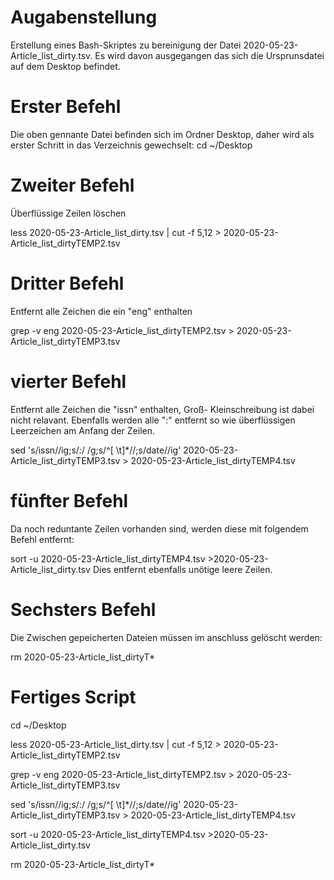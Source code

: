 # Augabenstellung
Erstellung eines Bash-Skriptes zu bereinigung der Datei 2020-05-23-Article_list_dirty.tsv. Es wird davon ausgegangen das sich die Ursprunsdatei auf dem Desktop befindet.

# Erster Befehl
Die oben gennante Datei befinden sich im Ordner Desktop, daher wird als erster Schritt in das Verzeichnis gewechselt:
cd ~/Desktop

# Zweiter Befehl
Überflüssige Zeilen löschen

less 2020-05-23-Article_list_dirty.tsv | cut -f 5,12 > 2020-05-23-Article_list_dirtyTEMP2.tsv 

# Dritter Befehl
Entfernt alle Zeichen die ein "eng" enthalten

grep -v eng 2020-05-23-Article_list_dirtyTEMP2.tsv >  2020-05-23-Article_list_dirtyTEMP3.tsv 

# vierter Befehl
Entfernt alle Zeichen die "issn" enthalten, Groß- Kleinschreibung ist dabei nicht relavant. Ebenfalls werden alle ":" entfernt so wie überflüssigen Leerzeichen am Anfang der Zeilen.

sed 's/issn//ig;s/:/ /g;s/^[ \t]*//;s/date//ig' 2020-05-23-Article_list_dirtyTEMP3.tsv > 2020-05-23-Article_list_dirtyTEMP4.tsv 

# fünfter Befehl
Da noch reduntante Zeilen vorhanden sind, werden diese mit folgendem Befehl entfernt:

sort -u 2020-05-23-Article_list_dirtyTEMP4.tsv >2020-05-23-Article_list_dirty.tsv 
Dies entfernt ebenfalls unötige leere Zeilen.

# Sechsters Befehl
Die Zwischen gepeicherten Dateien müssen im anschluss gelöscht werden:

rm 2020-05-23-Article_list_dirtyT*


# Fertiges Script
cd ~/Desktop

less 2020-05-23-Article_list_dirty.tsv | cut -f 5,12 > 2020-05-23-Article_list_dirtyTEMP2.tsv

grep -v eng 2020-05-23-Article_list_dirtyTEMP2.tsv >  2020-05-23-Article_list_dirtyTEMP3.tsv 

sed 's/issn//ig;s/:/ /g;s/^[ \t]*//;s/date//ig' 2020-05-23-Article_list_dirtyTEMP3.tsv > 2020-05-23-Article_list_dirtyTEMP4.tsv

sort -u 2020-05-23-Article_list_dirtyTEMP4.tsv >2020-05-23-Article_list_dirty.tsv

rm 2020-05-23-Article_list_dirtyT*
